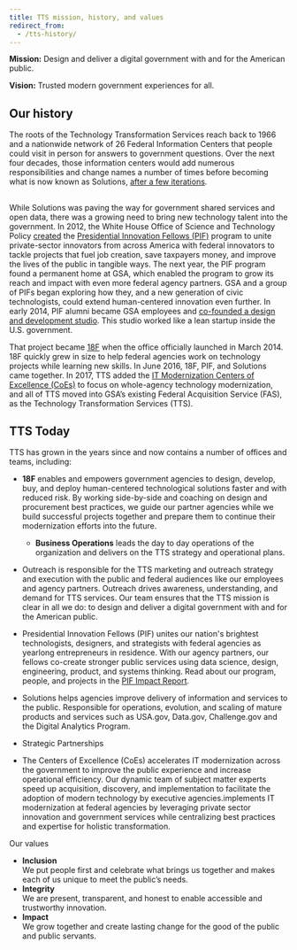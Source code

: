 ```yaml
---
title: TTS mission, history, and values
redirect_from:
  - /tts-history/
---
```


**Mission:** Design and deliver a digital government with and for the American public.

**Vision:** Trusted modern government experiences for all.

## Our history

<!--StartFragment-->

The roots of the Technology Transformation Services reach back to 1966 and a nationwide network of 26 Federal Information Centers that people could visit in person for answers to government questions. Over the next four decades, those information centers would add numerous responsibilities and change names a number of times before becoming what is now known as Solutions, [after a few iterations]({{site.baseurl}}/office-of-solutions/history/).

<!--EndFragment-->

## <!--StartFragment-->

While Solutions was paving the way for government shared services and open data, there was a growing need to bring new technology talent into the government. In 2012, the White House Office of Science and Technology Policy [created](https://obamawhitehouse.archives.gov/the-press-office/2012/08/23/white-house-launches-presidential-innovation-fellows-program) the [Presidential Innovation Fellows (PIF)](https://presidentialinnovationfellows.gov/) program to unite private-sector innovators from across America with federal innovators to tackle projects that fuel job creation, save taxpayers money, and improve the lives of the public in tangible ways. The next year, the PIF program found a permanent home at GSA, which enabled the program to grow its reach and impact with even more federal agency partners. GSA and a group of PIFs began exploring how they, and a new generation of civic technologists, could extend human-centered innovation even further. In early 2014, PIF alumni became GSA employees and [co-founded a design and development studio](https://18f.gsa.gov/2014/09/18/getting-to-work-for-the-american-people/). This studio worked like a lean startup inside the U.S. government.

That project became [18F](https://18f.gsa.gov/) when the office officially launched in March 2014. 18F quickly grew in size to help federal agencies work on technology projects while learning new skills. In June 2016, 18F, PIF, and Solutions came together. In 2017, TTS added the [IT Modernization Centers of Excellence (CoEs)](https://coe.gsa.gov/) to focus on whole-agency technology modernization, and all of TTS moved into GSA’s existing Federal Acquisition Service (FAS), as the Technology Transformation Services (TTS).

<!--EndFragment-->

## TTS Today

<!--StartFragment-->

TTS has grown in the years since and now contains a number of offices and teams, including:

<!--EndFragment-->

- **18F** enables and empowers government agencies to design, develop, buy, and deploy human-centered technological solutions faster and with reduced risk. By working side-by-side and coaching on design and procurement best practices, we guide our partner agencies while we build successful projects together and prepare them to continue their modernization efforts into the future.

  - **Business Operations** leads the day to day operations of the organization and delivers on the TTS strategy and operational plans.

- Outreach is responsible for the TTS marketing and outreach strategy and execution with the public and federal audiences like our employees and agency partners. Outreach drives awareness, understanding, and demand for TTS services. Our team ensures that the TTS mission is clear in all we do: to design and deliver a digital government with and for the American public.
- Presidential Innovation Fellows (PIF) unites our nation's brightest technologists, designers, and strategists with federal agencies as yearlong entrepreneurs in residence. With our agency partners, our fellows co-create stronger public services using data science, design, engineering, product, and systems thinking. Read about our program, people, and projects in the [PIF Impact Report](https://pif.gov/impact).
- Solutions helps agencies improve delivery of information and services to the public. Responsible for operations, evolution, and scaling of mature products and services such as USA.gov, Data.gov, Challenge.gov and the Digital Analytics Program.
- Strategic Partnerships
- The Centers of Excellence (CoEs) accelerates IT modernization across the government to improve the public experience and increase operational efficiency. Our dynamic team of subject matter experts speed up acquisition, discovery, and implementation to facilitate the adoption of modern technology by executive agencies.implements IT modernization at federal agencies by leveraging private sector innovation and government services while centralizing best practices and expertise for holistic transformation.

<!--EndFragment-->Our values

- **Inclusion**\
   We put people first and celebrate what brings us together and makes each of us unique to meet the public’s needs.
- **Integrity**\
   We are present, transparent, and honest to enable accessible and trustworthy innovation.
- **Impact**\
   We grow together and create lasting change for the good of the public and public servants.
